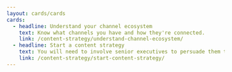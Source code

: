 ```yaml
---
layout: cards/cards
cards:
  - headline: Understand your channel ecosystem
    text: Know what channels you have and how they're connected.
    link: /content-strategy/understand-channel-ecosystem/
  - headline: Start a content strategy
    text: You will need to involve senior executives to persuade them to approve your strategy.
    link: /content-strategy/start-content-strategy/
---
```

